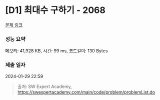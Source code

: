 # [D1] 최대수 구하기 - 2068 

[문제 링크](https://swexpertacademy.com/main/code/problem/problemDetail.do?contestProbId=AV5QQhbqA4QDFAUq) 

### 성능 요약

메모리: 41,928 KB, 시간: 99 ms, 코드길이: 130 Bytes

### 제출 일자

2024-01-29 22:59



> 출처: SW Expert Academy, https://swexpertacademy.com/main/code/problem/problemList.do
